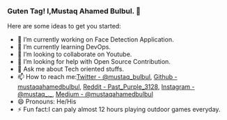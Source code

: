 ### Guten Tag! I,Mustaq Ahamed Bulbul. 👋

Here are some ideas to get you started:

- 🔭 I’m currently working on Face Detection Application.
- 🌱 I’m currently learning DevOps.
- 👯 I’m looking to collaborate on Youtube.
- 🤔 I’m looking for help with Open Source Contribution.
- 💬 Ask me about Tech oriented stuffs.
- 📫 How to reach me:[Twitter - @mustaq_bulbul](Twitter%20-%20@mustaq_bulbul),
[Github - mustaqahamedbulbul](https://github.com/mustaqahamedbulbul),
[Reddit - Past_Purple_3128](https://github.com/mustaqahamedbulbul),
[Instagram - @mustaq_._](https://www.instagram.com/mustaq_._/),
[Medium - @mustaqahamedbulbul](https://medium.com/@mustaqahamedbulbul)
- 😄 Pronouns: He/His
- ⚡ Fun fact:I can paly almost 12 hours playing outdoor games everyday.
